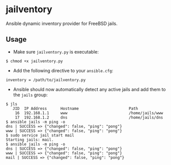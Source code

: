# jailventory

Ansible dynamic inventory provider for FreeBSD jails.

## Usage

- Make sure `jailventory.py` is executable:

```
$ chmod +x jailventory.py
```

- Add the following directive to your `ansible.cfg`:

```
inventory = /path/to/jailventory.py
```

- Ansible should now automatically detect any active jails and add them to the `jails` group:

```
$ jls
   JID  IP Address      Hostname                      Path
    16  192.168.1.1     www                           /home/jails/www
    17  192.168.1.2     dns                           /home/jails/dns
$ ansible jails -m ping -o
dns | SUCCESS => {"changed": false, "ping": "pong"}
www | SUCCESS => {"changed": false, "ping": "pong"}
$ sudo service jail start mail                                                                                                           
Starting jails: mail.
$ ansible jails -m ping -o
dns | SUCCESS => {"changed": false, "ping": "pong"}
www | SUCCESS => {"changed": false, "ping": "pong"}
mail | SUCCESS => {"changed": false, "ping": "pong"}
```

